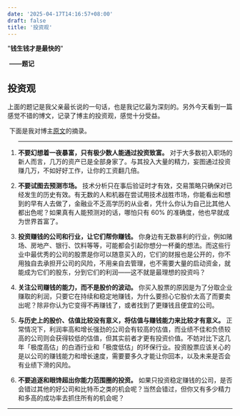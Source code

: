 ```yaml
---
date: '2025-04-17T14:16:57+08:00'
draft: false
title: '投资观'
---
```


 "**钱生钱才是最快的**"

​																				**——题记**

## 投资观

​	上面的题记是我父亲最长说的一句话，也是我记忆最为深刻的。另外今天看到一篇感觉不错的博文，记录了博主的投资观，感觉十分受益。

​	下面是我对博主[原文](https://keakon.top/2019/09/23/%E6%88%91%E7%9A%84%E6%8A%95%E8%B5%84%E8%A7%82)的摘录。

1. ------

   **不要幻想着一夜暴富，只有极少数人能通过投资致富。**
   对于大多数初入职场的新人而言，几万的资产已是全部身家了。与其投入大量的精力，妄图通过投资赚几万，不如好好工作，让你的工资翻几倍。

2. **不要试图去预测市场。**
   技术分析只在事后验证时才有效，交易策略只确保对已经发生的历史有效。有无数的人和机器在尝试用技术战胜市场，你能看出和想到的早有人去做了，金融业不乏高学历的从业者，凭什么你认为自己比其他人都出色呢？如果真有人能预测对的话，哪怕只有 60% 的准确度，他也早就成为世界首富了。

3. **投资赚钱的公司和行业，让它们帮你赚钱。**
   你身边有无数暴利的行业，例如赌场、房地产、银行、饮料等等，可能都会引起你想分一杯羹的想法。而这些行业中最优秀的公司的股票是你可以随意买入的，它们的财报也是公开的，你不用独自去承担开公司的风险，不用亲自去管理，也不需要大量的启动资金，就能成为它们的股东，分到它们的利润——这不就是最理想的投资吗？

4. **关注公司赚钱的能力，而不是股价的波动。**
   你买入股票的原因是为了分取企业赚取的利润，只要它在持续和稳定地赚钱，为什么要担心它股价太高了而要卖出呢？除非你认为它变得不再赚钱了，或者找到了更赚钱且便宜的公司。

5. **与历史上的股价、估值比较没有意义，将估值与赚钱能力来比较才有意义。**
   正常情况下，利润率高和增长强劲的公司会有较高的估值，而业绩不佳和负债较高的公司则会获得较低的估值，但其实前者才更有投资价值。不妨对比下这几年「极度高估」的白酒行业和「极度低估」的环保行业。投资股票应该关心的是以公司的赚钱能力和增长速度，需要要多久才能让你回本，以及未来是否会有业绩下滑的风险。

6. **不要追逐和眼馋超出你能力范围圈的投资。**
   如果只投资稳定赚钱的公司，是否会错过其他的好公司和比特币之类的机会呢？当然会错过，但你又有多少精力和多高的成功率去抓住所有的机会呢？

------


